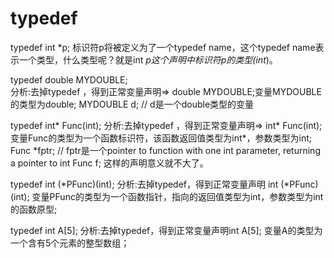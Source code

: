 # typedef

typedef int *p;
标识符p将被定义为了一个typedef name，这个typedef name表示一个类型，什么类型呢？就是int *p这个声明中标识符p的类型(int*)。

typedef double MYDOUBLE;  
分析:去掉typedef ，得到正常变量声明=> double MYDOUBLE;变量MYDOUBLE的类型为double;
MYDOUBLE d; // d是一个double类型的变量

typedef int* Func(int);
分析:去掉typedef  ，得到正常变量声明=> int* Func(int);
变量Func的类型为一个函数标识符，该函数返回值类型为int*，参数类型为int;
Func *fptr; // fptr是一个pointer to function with one int parameter, returning a pointer to int
Func f;   这样的声明意义就不大了。

typedef int (*PFunc)(int);
分析:去掉typedef，得到正常变量声明 int (*PFunc)(int);
变量PFunc的类型为一个函数指针，指向的返回值类型为int，参数类型为int的函数原型;

typedef int A[5];
分析:去掉typedef，得到正常变量声明int A[5];
变量A的类型为一个含有5个元素的整型数组；